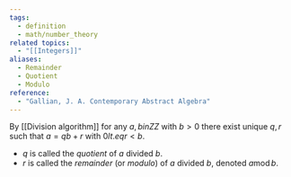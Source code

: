 ```yaml
---
tags:
  - definition
  - math/number_theory
related topics:
  - "[[Integers]]"
aliases:
  - Remainder
  - Quotient
  - Modulo
reference:
  - "Gallian, J. A. Contemporary Abstract Algebra"
---
```

By [[Division algorithm]] for any $a,b in ZZ$ with $b>0$ there exist unique $q,r$ such that $a=qb+r$ with $0 lt.eq r < b$.
- $q$ is called the _quotient_ of $a$ divided $b$.
- $r$ is called the _remainder_ (or _modulo_) of $a$ divided $b$, denoted $a \operatorname{mod} b$.
